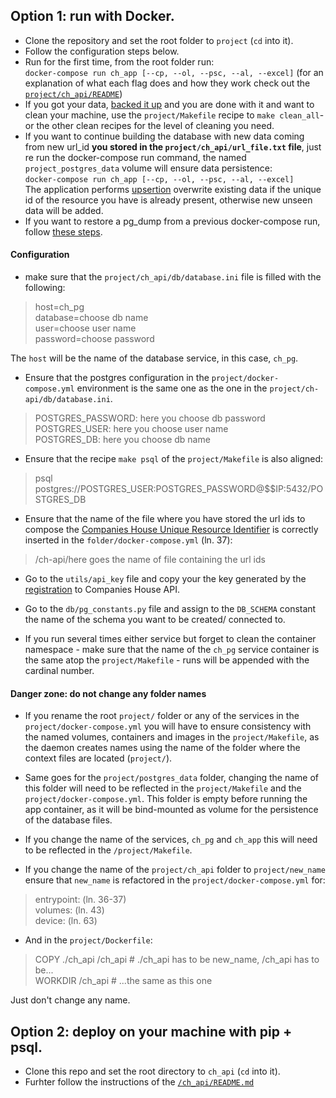 ## Option 1: run with Docker. 

- Clone the repository and set the root folder to `project` (`cd` into it).
- Follow the configuration steps below. 
- Run for the first time, from the root folder run:  
`docker-compose run ch_app [--cp, --ol, --psc, --al, --excel]` (for an explanation of what each flag does and how they 
work check out the [`project/ch_api/README`](https://github.com/Transparency-International-UK/companies-house-api/blob/master/README.md))
- If you got your data, [backed it up](https://stackoverflow.com/questions/24718706/backup-restore-a-dockerized-postgresql-database) 
and you are done with it and want to clean your machine, use the `project/Makefile` recipe to `make clean_all`- or 
the other clean recipes for the level of cleaning you need. 
- If you want to continue building the database with new data coming from new url_id **you stored in the 
`project/ch_api/url_file.txt` file**, just re run the docker-compose run command, the named `project_postgres_data` 
volume will ensure data persistence:  
`docker-compose run ch_app [--cp, --ol, --psc, --al, --excel]`  
The application performs [upsertion](https://www.postgresqltutorial.com/postgresql-upsert/) overwrite existing data if 
the unique id of the resource you have is already present, otherwise new unseen data will be added.
- If you want to restore a pg_dump from a previous docker-compose run, follow [these steps](https://simkimsia.com/how-to-restore-database-dumps-for-postgres-in-docker-container/). 

#### Configuration

- make sure that the `project/ch_api/db/database.ini` file is filled with the following:  
> host=ch_pg  
database=choose db name   
user=choose user name    
password=choose password  

The `host` will be the name of the database service, in this case, `ch_pg`. 

- Ensure that the postgres configuration in the `project/docker-compose.yml` environment is the same one as the one in 
the `project/ch-api/db/database.ini`.

> POSTGRES_PASSWORD: here you choose db password    
> POSTGRES_USER: here you choose user name    
> POSTGRES_DB: here you choose db name  

- Ensure that the recipe `make psql` of the `project/Makefile` is also aligned:  
> psql postgres://POSTGRES_USER:POSTGRES_PASSWORD@$$IP:5432/POSTGRES_DB 

- Ensure that the name of the file where you have stored the url ids to compose the [Companies House Unique Resource 
Identifier](https://assets.publishing.service.gov.uk/government/uploads/system/uploads/attachment_data/file/426891/uniformResourceIdentifiersCustomerGuide.pdf)
is correctly inserted in the `folder/docker-compose.yml` (ln.  37):  
> /ch-api/here goes the name of file containing the url ids 

- Go to the `utils/api_key` file and copy your the key generated by the 
[registration](https://developer.companieshouse.gov.uk/developer/applications/register) to Companies House API.

- Go to the `db/pg_constants.py` file and assign to the `DB_SCHEMA` constant the name of the schema you want to be created/
connected to. 

- If you run several times either service but forget to clean the container namespace - make sure that the name of the 
`ch_pg` service container is the same atop the `project/Makefile` - runs will be appended with the cardinal number.

#### Danger zone: **do not change any folder names** 

- If you rename the root `project/` folder or any of the services in the `project/docker-compose.yml` you will have to 
ensure consistency with the named volumes, containers and images in the `project/Makefile`, as the daemon creates names 
using the name of the folder where the context files are located (`project/`).

- Same goes for the `project/postgres_data` folder, changing the name of this folder will need to be reflected in the 
`project/Makefile` and the `project/docker-compose.yml`. This folder is empty before running the app container, as it 
will be bind-mounted as volume for the persistence of the database files. 

- If you change the name of the services, `ch_pg` and `ch_app` this will need to be reflected in the `/project/Makefile`.

- If you change the name of the `project/ch_api` folder to `project/new_name` ensure that `new_name` is refactored in the 
`project/docker-compose.yml` for:
> entrypoint: (ln. 36-37)  
> volumes: (ln. 43)  
> device: (ln. 63)   

- And in the `project/Dockerfile`: 
> COPY ./ch_api /ch_api # ./ch_api has to be new_name, /ch_api has to be...      
> WORKDIR /ch_api  # ...the same as this one 

Just don't change any name.

## Option 2: deploy on your machine with pip + psql.

- Clone this repo and set the root directory to `ch_api` (`cd` into it).
- Furhter follow the instructions of the [`/ch_api/README.md`](https://github.com/Transparency-International-UK/companies-house-api/blob/master/README.md)  